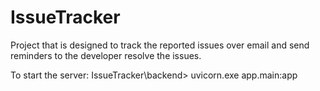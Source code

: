 # IssueTracker
Project that is designed to track the reported issues over email and send reminders to the developer resolve the issues.

To start the server: IssueTracker\backend> uvicorn.exe app.main:app
